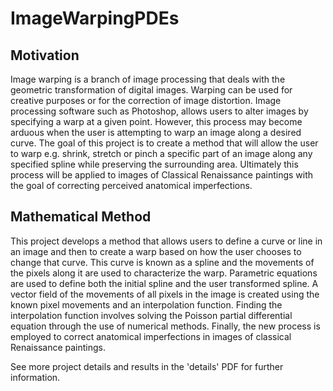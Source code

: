 # ImageWarpingPDEs

## Motivation

Image warping is a branch of image processing that deals with the geometric transformation of digital images. Warping can be used for creative purposes or for the correction of image distortion. Image processing software such as Photoshop, allows users to alter images by specifying a warp at a given point. However, this process may become arduous when the user is attempting to warp an image along a desired curve. The goal of this project is to create a method that will allow the user to warp e.g. shrink, stretch or pinch a specific part of an image along any specified spline while preserving the surrounding area. Ultimately this process will be applied to images of Classical Renaissance paintings with the goal of correcting perceived anatomical imperfections.

## Mathematical Method

This project develops a method that allows users to define a curve or line in an image and then to create a warp based on how the user chooses to change that curve. This curve is known as a spline and the movements of the pixels along it are used to characterize the warp. Parametric equations are used to define both the initial spline and the user transformed spline. A vector field of the movements of all pixels in the image is created using the known pixel movements and an interpolation function. Finding the interpolation function involves solving the Poisson partial differential equation through the use of numerical methods. Finally, the new process is employed to correct anatomical imperfections in images of classical Renaissance paintings.

See more project details and results in the 'details' PDF for further information.
